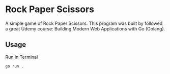 # Rock Paper Scissors

A simple game of Rock Paper Scissors. This program was built by followed a great Udemy course: Building Modern Web Applications with Go (Golang).

## Usage

Run in Terminal

```
go run .
```
